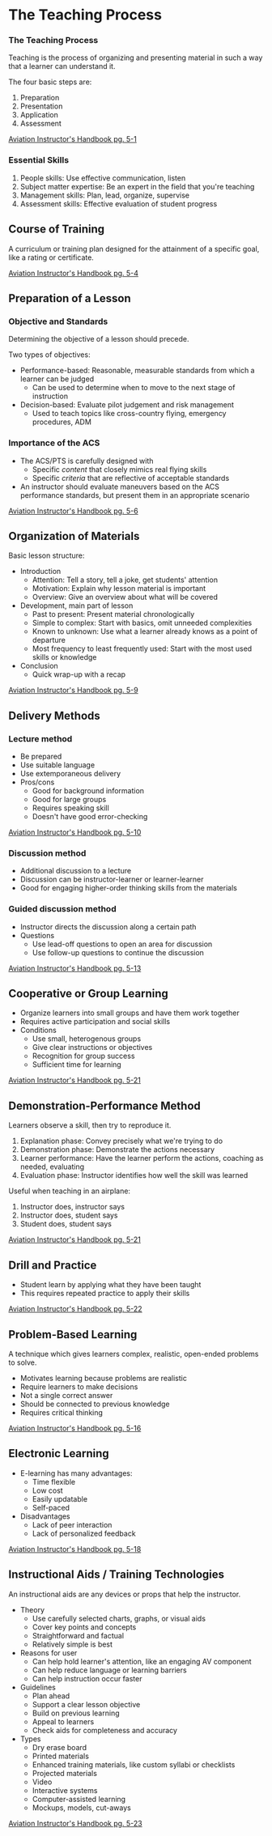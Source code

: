 # The Teaching Process

### The Teaching Process

Teaching is the process of organizing and presenting material in such a way that a learner can understand it.

The four basic steps are:

1. Preparation
2. Presentation
3. Application
4. Assessment

[Aviation Instructor's Handbook pg. 5-1](/_references/AIH/5-1)

### Essential Skills

1. People skills: Use effective communication, listen
2. Subject matter expertise: Be an expert in the field that you're teaching
3. Management skills: Plan, lead, organize, supervise
4. Assessment skills: Effective evaluation of student progress

## Course of Training

A curriculum or training plan designed for the attainment of a specific goal, like a rating or certificate.

[Aviation Instructor's Handbook pg. 5-4](/_references/AIH/5-4)

## Preparation of a Lesson

### Objective and Standards

Determining the objective of a lesson should precede.

Two types of objectives:

- Performance-based: Reasonable, measurable standards from which a learner can be judged
  - Can be used to determine when to move to the next stage of instruction
- Decision-based: Evaluate pilot judgement and risk management
  - Used to teach topics like cross-country flying, emergency procedures, ADM

### Importance of the ACS

- The ACS/PTS is carefully designed with
  - Specific _content_ that closely mimics real flying skills
  - Specific _criteria_ that are reflective of acceptable standards
- An instructor should evaluate maneuvers based on the ACS performance standards, but present them in an appropriate scenario

[Aviation Instructor's Handbook pg. 5-6](/_references/AIH/5-6)

## Organization of Materials

Basic lesson structure:

- Introduction
  - Attention: Tell a story, tell a joke, get students' attention
  - Motivation: Explain why lesson material is important
  - Overview: Give an overview about what will be covered
- Development, main part of lesson
  - Past to present: Present material chronologically
  - Simple to complex: Start with basics, omit unneeded complexities
  - Known to unknown: Use what a learner already knows as a point of departure
  - Most frequency to least frequently used: Start with the most used skills or knowledge
- Conclusion
  - Quick wrap-up with a recap

[Aviation Instructor's Handbook pg. 5-9](/_references/AIH/5-9)

## Delivery Methods

### Lecture method

- Be prepared
- Use suitable language
- Use extemporaneous delivery
- Pros/cons
  - Good for background information
  - Good for large groups
  - Requires speaking skill
  - Doesn't have good error-checking

[Aviation Instructor's Handbook pg. 5-10](/_references/AIH/5-10)

### Discussion method

- Additional discussion to a lecture
- Discussion can be instructor-learner or learner-learner
- Good for engaging higher-order thinking skills from the materials

### Guided discussion method

- Instructor directs the discussion along a certain path
- Questions
  - Use lead-off questions to open an area for discussion
  - Use follow-up questions to continue the discussion

[Aviation Instructor's Handbook pg. 5-13](/_references/AIH/5-13)

## Cooperative or Group Learning

- Organize learners into small groups and have them work together
- Requires active participation and social skills
- Conditions
  - Use small, heterogenous groups
  - Give clear instructions or objectives
  - Recognition for group success
  - Sufficient time for learning

[Aviation Instructor's Handbook pg. 5-21](/_references/AIH/5-21)

## Demonstration-Performance Method

Learners observe a skill, then try to reproduce it.

1. Explanation phase: Convey precisely what we're trying to do
2. Demonstration phase: Demonstrate the actions necessary
3. Learner performance: Have the learner perform the actions, coaching as needed, evaluating
4. Evaluation phase: Instructor identifies how well the skill was learned

Useful when teaching in an airplane:

1. Instructor does, instructor says
2. Instructor does, student says
3. Student does, student says

[Aviation Instructor's Handbook pg. 5-21](/_references/AIH/5-21)

## Drill and Practice

- Student learn by applying what they have been taught
- This requires repeated practice to apply their skills

[Aviation Instructor's Handbook pg. 5-22](/_references/AIH/5-22)

## Problem-Based Learning

A technique which gives learners complex, realistic, open-ended problems to solve.

- Motivates learning because problems are realistic
- Require learners to make decisions
- Not a single correct answer
- Should be connected to previous knowledge
- Requires critical thinking

[Aviation Instructor's Handbook pg. 5-16](/_references/AIH/5-16)

## Electronic Learning

- E-learning has many advantages:
  - Time flexible
  - Low cost
  - Easily updatable
  - Self-paced
- Disadvantages
  - Lack of peer interaction
  - Lack of personalized feedback

[Aviation Instructor's Handbook pg. 5-18](/_references/AIH/5-18)

## Instructional Aids / Training Technologies

An instructional aids are any devices or props that help the instructor.

- Theory
  - Use carefully selected charts, graphs, or visual aids
  - Cover key points and concepts
  - Straightforward and factual
  - Relatively simple is best
- Reasons for user
  - Can help hold learner's attention, like an engaging AV component
  - Can help reduce language or learning barriers
  - Can help instruction occur faster
- Guidelines
  - Plan ahead
  - Support a clear lesson objective
  - Build on previous learning
  - Appeal to learners
  - Check aids for completeness and accuracy
- Types
  - Dry erase board
  - Printed materials
  - Enhanced training materials, like custom syllabi or checklists
  - Projected materials
  - Video
  - Interactive systems
  - Computer-assisted learning
  - Mockups, models, cut-aways

[Aviation Instructor's Handbook pg. 5-23](/_references/AIH/5-23)
